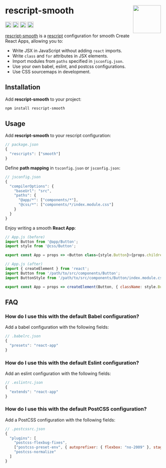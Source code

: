 # rescript-smooth [<img src="https://avatars.githubusercontent.com/u/52989093" alt="" width="90" height="90" align="right">][jsxtools]

[<img alt="npm version" src="https://img.shields.io/npm/v/rescript-smooth.svg" height="20">](https://www.npmjs.com/package/rescript-smooth)
[<img alt="build status" src="https://img.shields.io/travis/jsxtools/jsxtools/master.svg" height="20">](https://travis-ci.org/jsxtools/jsxtools)
[<img alt="issue tracker" src="https://img.shields.io/github/issues/jsxtools/jsxtools/rescript-smooth.svg" height="20">](https://github.com/jsxtools/jsxtools/issues?q=is:issue+is:open+label:rescript-smooth)
[<img alt="pull requests" src="https://img.shields.io/github/issues-pr/jsxtools/jsxtools/rescript-smooth.svg" height="20">](https://github.com/jsxtools/jsxtools/pulls?q=is:pr+is:open+label:rescript-smooth)

[rescript-smooth] is a [rescript] configuration for smooth Create React Apps, allowing you to:

- Write JSX in JavaScript without adding `react` imports.
- Write `class` and `for` attributes in JSX elements.
- Import modules from `paths` specified in `jsconfig.json`.
- Use your own babel, eslint, and postcss configurations.
- Use CSS sourcemaps in development.

## Installation

Add **rescript-smooth** to your project:

```sh
npm install rescript-smooth
```

## Usage

Add **rescript-smooth** to your rescript configuration:

```js
// package.json
{
  "rescripts": ["smooth"]
}
```

Define **path mapping** in `tsconfig.json` or `jsconfig.json`:

```js
// jsconfig.json
{
  "compilerOptions": {
    "baseUrl": "src",
    "paths": {
      "@app/*": ["components/*"],
      "@css/*": ["components/*/index.module.css"]
    }
  }
}
```

Enjoy writing a smooth **React App**:

```js
// App.js (before)
import Button from '@app/Button';
import style from '@css/Button';

export const App = props => <Button class={style.Button}>{props.children}</Button>;
```

```js
// App.js (after)
import { createElement } from 'react';
import Button from '/path/to/src/components/Button';
import ButtonStyle from '/path/to/src/components/Button/index.module.css';

export const App = props => createElement(Button, { className: style.Button }, props.children);
```

## FAQ

### How do I use this with the default Babel configuration?

Add a babel configuration with the following fields:

```js
// .babelrc.json
{
  "presets": "react-app"
}
```

### How do I use this with the default Eslint configuration?

Add an eslint configuration with the following fields:

```js
// .eslintrc.json
{
  "extends": "react-app"
}
```

### How do I use this with the default PostCSS configuration?

Add a PostCSS configuration with the following fields:

```js
// .postcssrc.json
{
  "plugins": [
    "postcss-flexbug-fixes",
    ["postcss-preset-env", { autoprefixer: { flexbox: "no-2009" }, stage: 3 }],
    "postcss-normalize"
  ]
}
```

[rescript]: https://github.com/harrysolovay/rescripts
[rescript-smooth]: https://github.com/jsxtools/jsxtools/tree/master/packages/rescript-smooth
[jsxtools]: https://github.com/jsxtools/jsxtools
